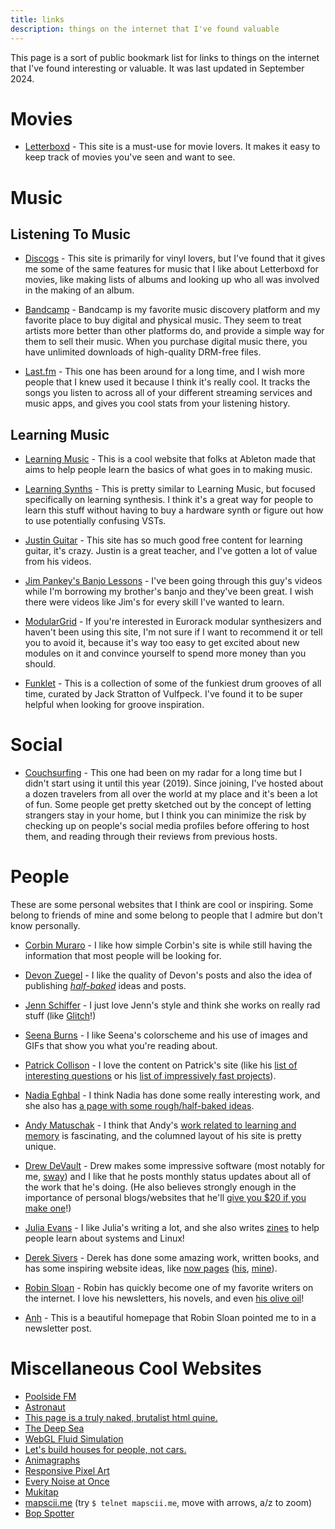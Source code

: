 ```yaml
---
title: links
description: things on the internet that I've found valuable
---
```


This page is a sort of public bookmark list for links to things on the internet
that I've found interesting or valuable.
It was last updated in September 2024.

# Movies

- [Letterboxd](https://letterboxd.com) - This site is a must-use for movie
  lovers. It makes it easy to keep track of movies you've seen and want to see.

# Music

## Listening To Music

- [Discogs](https://discogs.com) - This site is primarily for vinyl lovers, but
  I've found that it gives me some of the same features for music that I like
  about Letterboxd for movies, like making lists of albums and looking up who
  all was involved in the making of an album.

- [Bandcamp](https://bandcamp.com) - Bandcamp is my favorite music discovery
  platform and my favorite place to buy digital and physical music. They seem
  to treat artists more better than other platforms do, and provide a simple
  way for them to sell their music. When you purchase digital music there,
  you have unlimited downloads of high-quality DRM-free files.

- [Last.fm](https://last.fm) - This one has been around for a long time, and I
  wish more people that I knew used it because I think it's really cool. It
  tracks the songs you listen to across all of your different streaming services
  and music apps, and gives you cool stats from your listening history.

## Learning Music

- [Learning Music](https://learningmusic.ableton.com/) - This is a cool website
  that folks at Ableton made that aims to help people learn the basics of what
  goes in to making music.

- [Learning Synths](https://learningsynths.ableton.com/) - This is pretty
  similar to Learning Music, but focused specifically on learning synthesis.
  I think it's a great way for people to learn this stuff without having to
  buy a hardware synth or figure out how to use potentially confusing VSTs.

- [Justin Guitar](https://www.justinguitar.com/) - This site has so much good
  free content for learning guitar, it's crazy. Justin is a great teacher,
  and I've gotten a lot of value from his videos.

- [Jim Pankey's Banjo Lessons](https://www.youtube.com/playlist?list=PLimF2H1ED8fXabeFAr6Fnslf0ie6TRUL0) -
  I've been going through this guy's videos while I'm borrowing my brother's
  banjo and they've been great. I wish there were videos like Jim's for every
  skill I've wanted to learn.

- [ModularGrid](https://www.modulargrid.net) - If you're interested in Eurorack
  modular synthesizers and haven't been using this site, I'm not sure if I want
  to recommend it or tell you to avoid it, because it's way too easy to get
  excited about new modules on it and convince yourself to spend more money
  than you should.

- [Funklet](https://funklet.com/) - This is a collection of some of the funkiest
  drum grooves of all time, curated by Jack Stratton of Vulfpeck. I've found it
  to be super helpful when looking for groove inspiration.

# Social

- [Couchsurfing](https://couchsurfing.com) - This one had been on my radar for
  a long time but I didn't start using it until this year (2019). Since joining,
  I've hosted about a dozen travelers from all over the world at my place and
  it's been a lot of fun. Some people get pretty sketched out by the concept of
  letting strangers stay in your home, but I think you can minimize the risk
  by checking up on people's social media profiles before offering to host them,
  and reading through their reviews from previous hosts.

# People

These are some personal websites that I think are cool or inspiring.
Some belong to friends of mine and some belong to people that I admire but
don't know personally.

- [Corbin Muraro](https://corbinmuraro.com) - I like how simple Corbin's site
  is while still having the information that most people will be looking for.

- [Devon Zuegel](https://devonzuegel.com/) - I like the quality of Devon's
  posts and also the idea of publishing
  [_half-baked_](https://devonzuegel.com/tag/half-baked) ideas and posts.

- [Jenn Schiffer](https://jennmoney.biz/) - I just love Jenn's style and think
  she works on really rad stuff (like [Glitch](https://glitch.com/)!)

- [Seena Burns](https://seenaburns.com/) - I like Seena's colorscheme and his
  use of images and GIFs that show you what you're reading about.

- [Patrick Collison](https://patrickcollison.com/) - I love the content on
  Patrick's site (like his
  [list of interesting questions](https://patrickcollison.com/)
  or his
  [list of impressively fast projects](https://patrickcollison.com/fast)).

- [Nadia Eghbal](https://nadiaeghbal.com/) - I think Nadia has done some really
  interesting work, and she also has
  [a page with some rough/half-baked ideas](https://nadiaeghbal.com/notes/).

- [Andy Matuschak](https://andymatuschak.org/) - I think that Andy's
  [work related to learning and memory](https://numinous.productions/ttft/)
  is fascinating, and the columned layout of his site is pretty unique.

- [Drew DeVault](https://drewdevault.com/) - Drew makes some impressive
  software (most notably for me, [sway](https://swaywm.org/)) and I like that
  he posts monthly status updates about all of the work that he's doing.
  (He also believes strongly enough in the importance of personal
  blogs/websites that he'll
  [give you $20 if you make one](https://drewdevault.com/make-a-blog)!)

- [Julia Evans](https://jvns.ca/) - I like Julia's writing a lot, and she also
  writes [zines](https://wizardzines.com/) to help people learn about systems
  and Linux!

- [Derek Sivers](https://sivers.org/) - Derek has done some amazing work,
  written books, and has some inspiring website ideas, like
  [now pages](https://nownownow.com/about)
  ([his](https://sivers.org/now), [mine](/now)).

- [Robin Sloan](https://www.robinsloan.com/) - Robin has quickly become one of
  my favorite writers on the internet. I love his newsletters, his novels, and
  even [his olive oil](https://fat.gold/?utm_source=James_Vaughan_sent_me)!

- [Anh](https://anhvn.com/) - This is a beautiful homepage that Robin Sloan
  pointed me to in a newsletter post.

# Miscellaneous Cool Websites

- [Poolside FM](https://poolside.fm/)
- [Astronaut](https://astronaut.io/)
- [This page is a truly naked, brutalist html quine.](https://secretgeek.github.io/html_wysiwyg/html.html)
- [The Deep Sea](https://neal.fun/deep-sea/)
- [WebGL Fluid Simulation](https://paveldogreat.github.io/WebGL-Fluid-Simulation/)
- [Let's build houses for people, not cars.](https://noparkinghere.com/)
- [Animagraphs](https://animagraffs.com/)
- [Responsive Pixel Art](https://essenmitsosse.de/pixel/?showcase=true&slide=4)
- [Every Noise at Once](https://everynoise.com/)
- [Mukitap](https://aidn.jp/mikutap/)
- [mapscii.me](https://mapscii.me) (try `$ telnet mapscii.me`, move with arrows, a/z to zoom)
- [Bop Spotter](https://walzr.com/bop-spotter)
